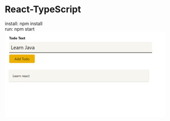 # React-TypeScript
install: npm install  
run: npm start  
![Demo image](./asset/typescript%20demo.png)
 
